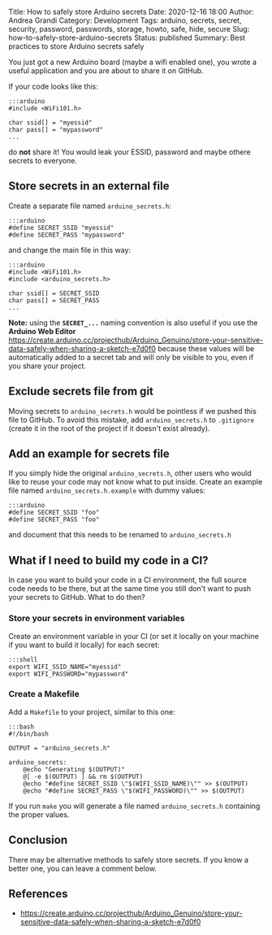 Title: How to safely store Arduino secrets
Date: 2020-12-16 18:00
Author: Andrea Grandi
Category: Development
Tags: arduino, secrets, secret, security, password, passwords, storage, howto, safe, hide, secure
Slug: how-to-safely-store-arduino-secrets
Status: published
Summary: Best practices to store Arduino secrets safely

You just got a new Arduino board (maybe a wifi enabled one), you wrote a useful application and you are about to share it on GitHub.

If your code looks like this:

    :::arduino
    #include <WiFi101.h>

    char ssid[] = "myessid"
    char pass[] = "mypassword"
    ...

do **not** share it! You would leak your ESSID, password and maybe othere secrets to everyone.

## Store secrets in an external file

Create a separate file named `arduino_secrets.h`:

    :::arduino
    #define SECRET_SSID "myessid"
    #define SECRET_PASS "mypassword"

and change the main file in this way:

    :::arduino
    #include <WiFi101.h>
    #include <arduino_secrets.h>

    char ssid[] = SECRET_SSID
    char pass[] = SECRET_PASS
    ...

**Note:** using the **`SECRET_...`** naming convention is also useful if you use the **Arduino Web Editor** <https://create.arduino.cc/projecthub/Arduino_Genuino/store-your-sensitive-data-safely-when-sharing-a-sketch-e7d0f0> because these values will be automatically added to a secret tab and will only be visible to you, even if you share your project.

## Exclude secrets file from git

Moving secrets to `arduino_secrets.h` would be pointless if we pushed this file to GitHub. To avoid this mistake, add `arduino_secrets.h` to `.gitignore` (create it in the root of the project if it doesn't exist already).

## Add an example for secrets file

If you simply hide the original `arduino_secrets.h`, other users who would like to reuse your code may not know what to put inside. Create an example file named `arduino_secrets.h.example` with dummy values:

    :::arduino
    #define SECRET_SSID "foo"
    #define SECRET_PASS "foo"

and document that this needs to be renamed to `arduino_secrets.h`

## What if I need to build my code in a CI?

In case you want to build your code in a CI environment, the full source code needs to be there, but at the same time you still don't want to push your secrets to GitHub. What to do then?

### Store your secrets in environment variables

Create an environment variable in your CI (or set it locally on your machine if you want to build it locally) for each secret:

    :::shell
    export WIFI_SSID_NAME="myessid"
    export WIFI_PASSWORD="mypassword"

### Create a Makefile

Add a `Makefile` to your project, similar to this one:

    :::bash
    #!/bin/bash

    OUTPUT = "arduino_secrets.h"

    arduino_secrets:
        @echo "Generating $(OUTPUT)"
        @[ -e $(OUTPUT) ] && rm $(OUTPUT)
        @echo "#define SECRET_SSID \"$(WIFI_SSID_NAME)\"" >> $(OUTPUT)
        @echo "#define SECRET_PASS \"$(WIFI_PASSWORD)\"" >> $(OUTPUT)

If you run `make` you will generate a file named `arduino_secrets.h` containing the proper values.

## Conclusion

There may be alternative methods to safely store secrets. If you know a better one, you can leave a comment below.

## References

- <https://create.arduino.cc/projecthub/Arduino_Genuino/store-your-sensitive-data-safely-when-sharing-a-sketch-e7d0f0>
